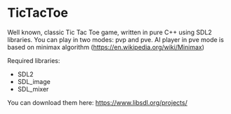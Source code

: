 # TicTacToe

Well known, classic Tic Tac Toe game, written in pure C++ using SDL2 libraries. 
You can play in two modes: pvp and pve. 
AI player in pve mode is based on minimax algorithm (https://en.wikipedia.org/wiki/Minimax)

Required libraries:
- SDL2
- SDL_image
- SDL_mixer

You can download them here: https://www.libsdl.org/projects/
